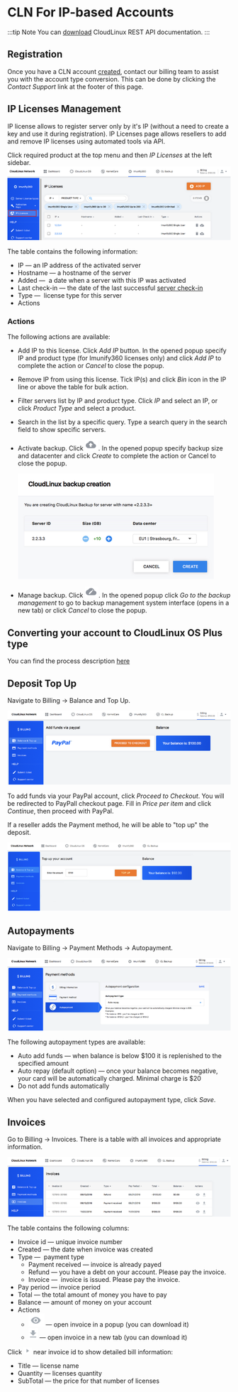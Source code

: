 # CLN For IP-based Accounts

:::tip Note
You can [download](https://docs.cloudlinux.com/cloudlinux_rest_api.pdf) CloudLinux REST API documentation.
:::

## Registration

Once you have a CLN account [created](/introduction/#create-new-account), contact our billing team to assist you with the account type conversion. This can be done by clicking the _Contact Support_ link at the footer of this page.

## IP Licenses Management


IP license allows to register server only by it's IP (without a need to create a key and use it during registration).
IP Licenses page allows resellers to add and remove IP licenses using automated tools via API.

Click required product at the top menu and then _IP Licenses_ at the left sidebar.
![](/images/clniplicense_zoom60.png)

The table contains the following information:

* IP — an IP address of the activated server
* Hostname — a hostname of the server
* Added —  a date when a server with this IP was activated
* Last check-in — the date of the last successful [server check-in](/terminology/#terminology)
* Type —  license type for this server
* Actions

### Actions

The following actions are available:

* Add IP to this license. Click _Add IP_ button. In the opened popup specify IP and product type (for Imunify360 licenses only) and click _Add IP_ to complete the action or _Cancel_ to close the popup.
* Remove IP from using this license. Tick IP(s) and click _Bin_ icon in the IP line or above the table for bulk action.
* Filter servers list by IP and product type. Click _IP_ and select an IP, or click _Product Type_ and select a product.
* Search in the list by a specific query. Type a search query in the search field to show specific servers.
* Activate backup. Click ![](/images/clnactivatebackup.png). In the opened popup specify backup size and datacenter and click _Create_ to complete the action or Cancel to close the popup.
  
    ![](/images/clncreatebackup_zoom70.png)

* Manage backup. Click ![](/images/clnmanagebackup.png). In the opened popup click _Go to the backup management_ to go to backup management system interface (opens in a new tab) or click _Cancel_ to close the popup.

## Converting your account to CloudLinux OS Plus type

You can find the process description [here](/purchase/#cloudlinux-os-plus)

## Deposit Top Up


Navigate to Billing → Balance and Top Up.

![](/images/clndeposittopup_zoom60.png)

To add funds via your PayPal account, click _Proceed to Checkout_. You will be redirected to PayPall checkout page. Fill in _Price per item_ and click _Continue_, then proceed with PayPal.

If a reseller adds the Payment method, he will be able to "top up" the deposit.

![](/images/clntopup.png)


## Autopayments


Navigate to Billing → Payment Methods → Autopayment.

![](/images/clnautopayments_zoom60.png)

The following autopayment types are available:

* Auto add funds — when balance is below $100 it is replenished to the specified amount
* Auto repay (default option) — once your balance becomes negative, your card will be automatically charged. Minimal charge is $20
* Do not add funds automatically

When you have selected and configured autopayment type, click _Save_.


## Invoices


Go to Billing → Invoices. There is a table with all invoices and appropriate information.

![](/images/clnresellerinvoices_zoom60.png)

The table contains the following columns:

* Invoice id — unique invoice number
* Created — the date when invoice was created
* Type —  payment type
    * Payment received — invoice is already payed
    * Refund — you have a debt on your account. Please pay the invoice.
    * Invoice —  invoice is issued. Please pay the invoice.
* Pay period — invoice period
* Total — the total amount of money you have to pay
* Balance — amount of money on your account
* Actions
    * ![](/images/clniconshow.png) — open invoice in a popup (you can download it)
    * ![](/images/clnicondownload.png) — open invoice in a new tab (you can download it)

Click ![](/images/clnarrow.png) near invoice id to show detailed bill information:

* Title — license name
* Quantity — licenses quantity
* SubTotal — the price for that number of licenses


